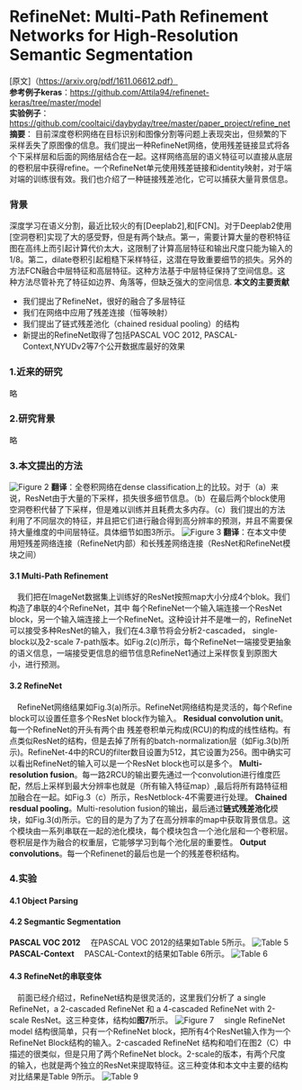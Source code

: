 # RefineNet: Multi-Path Refinement Networks for High-Resolution Semantic Segmentation
[原文]（https://arxiv.org/pdf/1611.06612.pdf） </br>
**参考例子keras**：https://github.com/Attila94/refinenet-keras/tree/master/model </br>
**实验例子**：https://github.com/cooltaici/daybyday/tree/master/paper_project/refine_net </br>
**摘要**：
目前深度卷积网络在目标识别和图像分割等问题上表现突出，但频繁的下采样丢失了原图像的信息。我们提出一种RefineNet网络，使用残差链接显式将各个下采样层和后面的网络层结合在一起。这样网络高层的语义特征可以直接从底层的卷积层中获得refine。一个RefineNet单元使用残差链接和identity映射，对于端对端的训练很有效。我们也介绍了一种链接残差池化，它可以捕获大量背景信息。
### 背景
深度学习在语义分割，最近比较火的有[Deeplab2],和[FCN]。对于Deeplab2使用[空洞卷积]实现了大的感受野，但是有两个缺点。第一，需要计算大量的卷积特征图在高纬上而引起计算代价太大，这限制了计算高层特征和输出尺度只能为输入的1/8。第二，dilate卷积引起粗糙下采样特征，这潜在导致重要细节的损失。另外的方法FCN融合中层特征和高层特征。这种方法基于中层特征保持了空间信息。这种方法尽管补充了特征如边界、角落等，但缺乏强大的空间信息.
**本文的主要贡献**
- 我们提出了RefineNet，很好的融合了多层特征
- 我们在网络中应用了残差连接（恒等映射）
- 我们提出了链式残差池化（chained residual pooling）的结构
- 新提出的RefineNet取得了包括PASCAL VOC 2012, PASCAL-Context,NYUDv2等7个公开数据库最好的效果
### 1.近来的研究
略
### 2.研究背景
略
### 3.本文提出的方法
![Figure 2](https://paper-reading-1258239805.cos.ap-chengdu.myqcloud.com/RefineNet_Fig2.PNG)
**翻译**：全卷积网络在dense classification上的比较。对于（a）来说，ResNet由于大量的下采样，损失很多细节信息。（b）在最后两个block使用空洞卷积代替了下采样，但是难以训练并且耗费太多内存。（c）我们提出的方法利用了不同层次的特征，并且把它们进行融合得到高分辨率的预测，并且不需要保持大量维度的中间层特征。具体细节如图3所示。
![Figure 3](https://paper-reading-1258239805.cos.ap-chengdu.myqcloud.com/RefineNet_Fig3.PNG)
**翻译**：在本文中使用短残差网络连接（RefineNet内部）和长残差网络连接（ResNet和RefineNet模块之间）
#### 3.1 Multi-Path Refinement
&emsp;我们把在ImageNet数据集上训练好的ResNet按照map大小分成4个blok。我们构造了串联的4个RefineNet，其中
每个RefineNet一个输入端连接一个ResNet block，另一个输入端连接上一个RefineNet。这种设计并不是唯一的，RefineNet可以接受多种ResNet的输入，我们在4.3章节将会分析2-cascaded， single-block以及2-scale 7-path版本。如Fig.2(c)所示，每个RefineNet一端接受更抽象的语义信息，一端接受更信息的细节信息RefineNet1通过上采样恢复到原图大小，进行预测。
#### 3.2 RefineNet
&emsp;RefineNet网络结果如Fig.3(a)所示。RefineNet网络结构是灵活的，每个Refine block可以设置任意多个ResNet block作为输入。
**Residual convolution unit**。每一个RefineNet的开头有两个由 残差卷积单元构成(RCU)的构成的线性结构。有点类似ResNet的结构，但是去掉了所有的batch-normalization层（如Fig.3(b)所示)。RefineNet-4中的RCU的filter数目设置为512，其它设置为256。图中确实可以看出RefineNet的输入可以是一个ResNet block也可以是多个。
**Multi-resolution fusion**。每一路2RCU的输出要先通过一个convolution进行维度匹配，然后上采样到最大分辨率也就是（所有输入特征map）,最后将所有路特征相加融合在一起。如Fig.3（c）所示，ResNetblock-4不需要进行处理。
**Chained resdual pooling**。Multi-resolution fusion的输出，最后通过**链式残差池化**模块，如Fig.3(d)所示。它的目的是为了为了在高分辨率的map中获取背景信息。这个模块由一系列串联在一起的池化模块，每个模块包含一个池化层和一个卷积层。卷积层是作为融合的权重层，它能够学习到每个池化层的重要性。
**Output convolutions**。每一个Refinenet的最后也是一个的残差卷积结构。
### 4.实验
#### 4.1 Object Parsing
#### 4.2 Segmantic Segmentation
**PASCAL VOC 2012**
&emsp;在PASCAL VOC 2012的结果如Table 5所示。
![Table 5](https://paper-reading-1258239805.cos.ap-chengdu.myqcloud.com/RefineNet_Table5.PNG)
**PASCAL-Context**
&emsp;PASCAL-Context的结果如Table 6所示。
![Table 6](https://paper-reading-1258239805.cos.ap-chengdu.myqcloud.com/RefineNet_Table6.PNG)
#### 4.3 RefineNet的串联变体
&emsp;前面已经介绍过，RefineNet结构是很灵活的，这里我们分析了 a single RefineNet，a 2-cascaded RefineNet 和 a 4-cascaded RefineNet with 2-scale ResNet。这三种变体，结构如**图7**所示。
![Figure 7](https://paper-reading-1258239805.cos.ap-chengdu.myqcloud.com/RefineNet_figure7.PNG)
&emsp;single RefineNet model 结构很简单，只有一个RefineNet block，把所有4个ResNet输入作为一个RefineNet Block结构的输入。2-cascaded RefineNet 结构和咱们在图2（C）中描述的很类似，但是只用了两个RefineNet block。2-scale的版本，有两个尺度的输入，也就是两个独立的ResNet来提取特征。这三种变体和本文中主要的结构对比结果是Table 9所示。
![Table 9](https://paper-reading-1258239805.cos.ap-chengdu.myqcloud.com/RefineNet_Table9.PNG)




